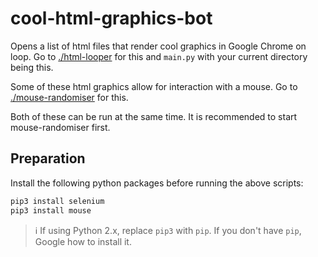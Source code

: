 # cool-html-graphics-bot
Opens a list of html files that render cool graphics in Google Chrome on loop. Go to [./html-looper](./html-looper) for this and `main.py` with your current directory being this.

Some of these html graphics allow for interaction with a mouse. Go to [./mouse-randomiser](/mouse-randomiser) for this.

Both of these can be run at the same time. It is recommended to start mouse-randomiser first.

## Preparation
Install the following python packages before running the above scripts:
```bash
pip3 install selenium
pip3 install mouse
```

> :information_source: If using Python 2.x, replace `pip3` with `pip`. If you don't have `pip`, Google how to install it.